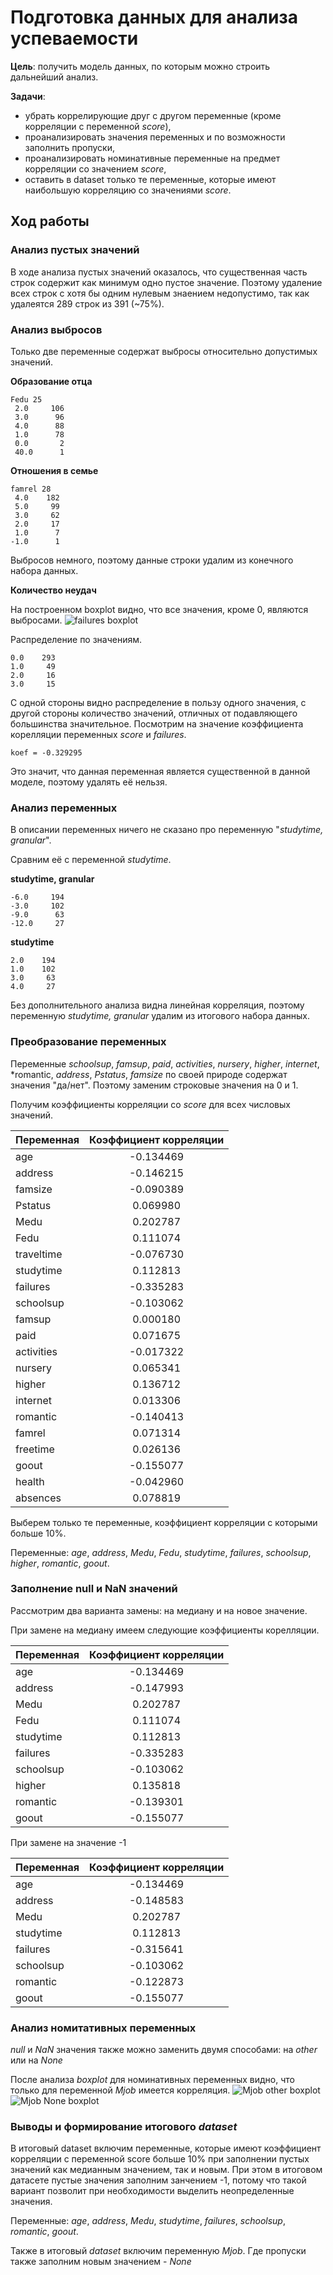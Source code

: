 # Подготовка данных для анализа успеваемости
**Цель**: получить модель данных, по которым можно строить дальнейший анализ.

**Задачи**:
- убрать коррелирующие друг с другом переменные (кроме корреляции с переменной *score*),
- проанализировать значения переменных и по возможности заполнить пропуски,
- проанализировать номинативные переменные на предмет корреляции со значением *score*,
- оставить в dataset только те переменные, которые имеют наибольшую корреляцию со значениями *score*.

## Ход работы
### Анализ пустых значений
В ходе анализа пустых значений оказалось, что существенная часть строк содержит
как минимум одно пустое значение. Поэтому удаление всех строк с хотя бы одним
нулевым знаением недопустимо, так как удалеятся 289 строк из 391 (~75%).

### Анализ выбросов
Только две переменные содержат выбросы относительно допустимых значений.

**Образование отца**
```
Fedu 25
 2.0     106
 3.0      96
 4.0      88
 1.0      78
 0.0       2
 40.0      1  
```

**Отношения в семье**
```
famrel 28
 4.0    182
 5.0     99
 3.0     62
 2.0     17
 1.0      7
-1.0      1
```
Выбросов немного, поэтому данные строки удалим из конечного набора данных.

**Количество неудач**

На построенном boxplot видно, что все значения, кроме 0, являются выбросами.
![failures  boxplot](failures_less.png)

Распределение по значениям.
```
0.0    293
1.0     49
2.0     16
3.0     15
```
С одной стороны видно распределение в пользу одного значения, с другой стороны
количество значений, отличных от подавляющего большинства значительное.
Посмотрим на значение коэффициента корелляции переменных *score* и *failures*.
```
koef = -0.329295
```
Это значит, что данная переменная является существенной в данной моделе,
поэтому удалять её нельзя.


### Анализ переменных
В описании переменных ничего не сказано про переменную "*studytime, granular*".

Сравним её с переменной *studytime*.

**studytime, granular**
```
-6.0     194
-3.0     102
-9.0      63
-12.0     27
```
**studytime**
```
2.0    194
1.0    102
3.0     63
4.0     27
```
Без дополнительного анализа видна линейная корреляция, поэтому переменную
*studytime, granular* удалим из итогового набора данных.

### Преобразование переменных
Переменные *schoolsup*, *famsup*, *paid*, *activities*, *nursery*, *higher*,
 *internet*, *romantic, *address*, *Pstatus*, *famsize* по своей природе
 содержат значения "да/нет". Поэтому заменим строковые значения на 0 и 1.

Получим коэффициенты корреляции со *score* для всех числовых значений.

| Переменная   | Коэффициент корреляции  |
|--------------|:-----------------------:|
|age	         |        -0.134469        |
|address	     |        -0.146215        |
|famsize	     |        -0.090389        |
|Pstatus	     |         0.069980        |
|Medu	         |         0.202787        |
|Fedu	         |         0.111074        |
|traveltime	   |        -0.076730        |
|studytime   	 |         0.112813        |
|failures	     |        -0.335283        |
|schoolsup	   |        -0.103062        |
|famsup	       |         0.000180        |
|paid	         |         0.071675        |
|activities	   |        -0.017322        |
|nursery	     |         0.065341        |
|higher	       |         0.136712        |
|internet	     |         0.013306        |
|romantic	     |        -0.140413        |
|famrel	       |         0.071314        |
|freetime	     |         0.026136        |
|goout	       |        -0.155077        |
|health	       |        -0.042960        |
|absences	     |         0.078819        |

Выберем только те переменные, коэффициент корреляции с которыми больше 10%.

Переменные: *age*, *address*, *Medu*, *Fedu*, *studytime*, *failures*,
*schoolsup*, *higher*, *romantic*, *goout*.

### Заполнение null и NaN значений
Рассмотрим два варианта замены: на медиану и на новое значение.

При замене на медиану имеем следующие коэффициенты корелляции.

| Переменная   | Коэффициент корреляции  |
|--------------|:-----------------------:|
|    age	     |        -0.134469        |
|  address  	 |        -0.147993        |
|   Medu       |	       0.202787        |
|   Fedu       |	       0.111074        |
| studytime    |	       0.112813        |
|  failures	   |        -0.335283        |
| schoolsup	   |        -0.103062        |
|  higher	     |         0.135818        |
|  romantic	   |        -0.139301        |
|   goout	     |        -0.155077        |

При замене на значение -1

| Переменная   | Коэффициент корреляции  |
|--------------|:-----------------------:|
|     age	     |        -0.134469        |
|   address	   |        -0.148583        |
|     Medu	   |         0.202787        |
|  studytime	 |         0.112813        |
|   failures	 |        -0.315641        |
|  schoolsup	 |        -0.103062        |
|   romantic	 |        -0.122873        |
|    goout	   |        -0.155077        |

### Анализ номитативных переменных
*null* и *NaN* значения также можно заменить двумя способами:
на *other* или на *None*

После анализа *boxplot* для номинативных переменных видно, что только для
переменной *Mjob* имеется корреляция.
![Mjob other boxplot](/mjob_other.PNG?raw=true)
![Mjob None boxplot](/mjob_none.PNG?raw=true)

### Выводы и формирование итогового *dataset*
В итоговый dataset включим переменные, которые имеют коэффициент корреляции
с переменной score больше 10% при заполнении пустых значений как медианным
значением, так и новым. При этом в итоговом датасете пустые значения заполним
занчением -1, потому что такой вариант позволит при необходимости выделить
неопределенные значения.

Переменные: *age*, *address*, *Medu*, *studytime*, *failures*, *schoolsup*,
*romantic*, *goout*.

Также в итоговый *dataset* включим переменную *Mjob*. Где пропуски также
заполним новым значением - *None*
